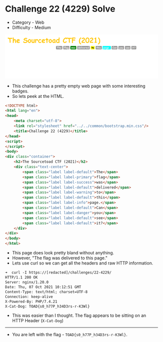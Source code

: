 # Challenge 22 (4229) Solve

* Category - Web
* Difficulty - Medium

![](challenge-22.png)

* This challenge has a pretty empty web page with some interesting badges.
* So lets peek at the HTML.

```html
<!DOCTYPE html>
<html lang="en">
<head>
    <meta charset="utf-8">
    <link rel="stylesheet" href="../../common/bootstrap.min.css"/>
    <title>Challenge 22 (4229)</title>
</head>
<script>
</script>
<body>
<div class="container">
    <h2>The Sourcetoad CTF (2021)</h2>
    <div class="text-center">
        <span class="label label-default">The</span>
        <span class="label label-primary">flag</span>
        <span class="label label-success">was</span>
        <span class="label label-default">delivered</span>
        <span class="label label-warning">to</span>
        <span class="label label-default">this</span>
        <span class="label label-info">page.</span>
        <span class="label label-default">Can</span>
        <span class="label label-danger">you</span>
        <span class="label label-default">see</span>
        <span class="label label-default">it?</span>
    </div>
</div>
</body>
</html>
```

* This page does look pretty bland without anything.
* However, "The flag was delivered to this page."
* Lets use curl so we can get all the headers and raw HTTP information.

```
➜  curl -I https://[redacted]/challenges/22-4229/
HTTP/1.1 200 OK
Server: nginx/1.20.0
Date: Thu, 07 Oct 2021 10:12:51 GMT
Content-Type: text/html; charset=UTF-8
Connection: keep-alive
X-Powered-By: PHP/7.4.21
X-Cat-Dog: TOAD{s0_h77P_h34D3rs-r-K3Wl}
```

 * This was easier than I thought. The flag appears to be sitting on an HTTP Header (`X-Cat-Dog`)

---
* You are left with the flag - `TOAD{s0_h77P_h34D3rs-r-K3Wl}`.